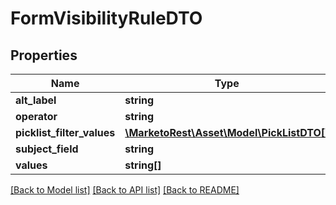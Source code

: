 # FormVisibilityRuleDTO

## Properties
Name | Type | Description | Notes
------------ | ------------- | ------------- | -------------
**alt_label** | **string** |  | [optional] 
**operator** | **string** |  | [optional] 
**picklist_filter_values** | [**\MarketoRest\Asset\Model\PickListDTO[]**](PickListDTO.md) |  | [optional] 
**subject_field** | **string** |  | [optional] 
**values** | **string[]** |  | [optional] 

[[Back to Model list]](../README.md#documentation-for-models) [[Back to API list]](../README.md#documentation-for-api-endpoints) [[Back to README]](../README.md)


